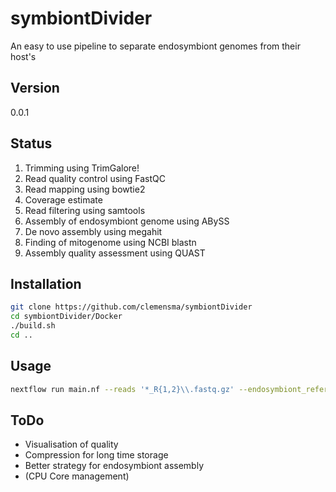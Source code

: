 # symbiontDivider
An easy to use pipeline to separate endosymbiont genomes from their host's

## Version

0.0.1

## Status

1. Trimming using TrimGalore!
2. Read quality control using FastQC
3. Read mapping using bowtie2
4. Coverage estimate
5. Read filtering using samtools
6. Assembly of endosymbiont genome using ABySS
7. De novo assembly using megahit
8. Finding of mitogenome using NCBI blastn
9. Assembly quality assessment using QUAST

## Installation

```bash
git clone https://github.com/clemensma/symbiontDivider
cd symbiontDivider/Docker
./build.sh
cd ..
```

## Usage

```bash
nextflow run main.nf --reads '*_R{1,2}\\.fastq.gz' --endosymbiont_reference '*_endosymRef\\.fna' -with-docker
```

## ToDo

- Visualisation of quality
- Compression for long time storage
- Better strategy for endosymbiont assembly
- (CPU Core management)
